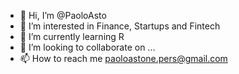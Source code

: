 - 👋 Hi, I’m @PaoloAsto
- 👀 I’m interested in Finance, Startups and Fintech
- 🌱 I’m currently learning R
- 💞️ I’m looking to collaborate on ...
- 📫 How to reach me paoloastone.pers@gmail.com

<!---
PaoloAsto/PaoloAsto is a ✨ special ✨ repository because its `README.md` (this file) appears on your GitHub profile.
You can click the Preview link to take a look at your changes.
--->

